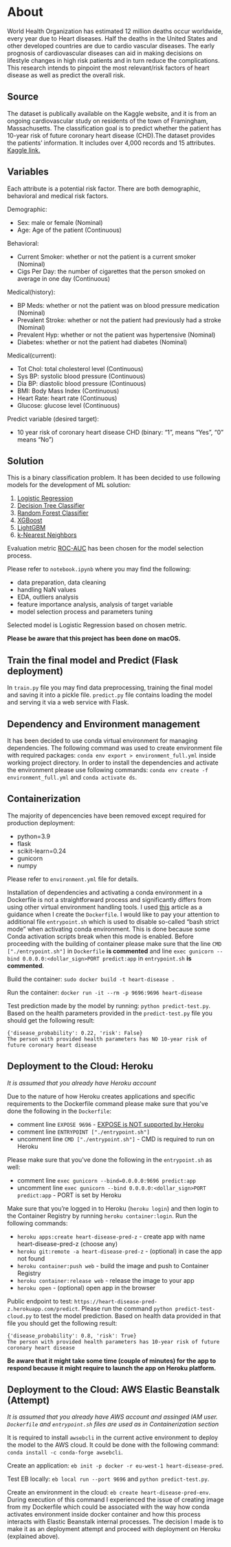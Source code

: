 # About

World Health Organization has estimated 12 million deaths occur worldwide, every year due to Heart diseases. Half the deaths in the United States and other developed countries are due to cardio vascular diseases. The early prognosis of cardiovascular diseases can aid in making decisions on lifestyle changes in high risk patients and in turn reduce the complications. This research intends to pinpoint the most relevant/risk factors of heart disease as well as predict the overall risk.

## Source
The dataset is publically available on the Kaggle website, and it is from an ongoing cardiovascular study on residents of the town of Framingham, Massachusetts. The classification goal is to predict whether the patient has 10-year risk of future coronary heart disease (CHD).The dataset provides the patients’ information. It includes over 4,000 records and 15 attributes.
[Kaggle link.](https://www.kaggle.com/dileep070/heart-disease-prediction-using-logistic-regression)

## Variables
Each attribute is a potential risk factor. There are both demographic, behavioral and medical risk factors.

Demographic:
* Sex: male or female (Nominal)
* Age: Age of the patient (Continuous)

Behavioral:
* Current Smoker: whether or not the patient is a current smoker (Nominal)
* Cigs Per Day: the number of cigarettes that the person smoked on average in one day (Continuous)

Medical(history):
* BP Meds: whether or not the patient was on blood pressure medication (Nominal)
* Prevalent Stroke: whether or not the patient had previously had a stroke (Nominal)
* Prevalent Hyp: whether or not the patient was hypertensive (Nominal)
* Diabetes: whether or not the patient had diabetes (Nominal)

Medical(current):
* Tot Chol: total cholesterol level (Continuous)
* Sys BP: systolic blood pressure (Continuous)
* Dia BP: diastolic blood pressure (Continuous)
* BMI: Body Mass Index (Continuous)
* Heart Rate: heart rate (Continuous)
* Glucose: glucose level (Continuous)

Predict variable (desired target):
* 10 year risk of coronary heart disease CHD (binary: “1”, means “Yes”, “0” means “No”)

## Solution
This is a binary classification problem. It has been decided to use following models for the development of ML solution:
1. [Logistic Regression](https://scikit-learn.org/stable/modules/generated/sklearn.linear_model.LogisticRegression.html)
2. [Decision Tree Classifier](https://scikit-learn.org/stable/modules/generated/sklearn.tree.DecisionTreeClassifier.html)
3. [Random Forest Classifier](https://scikit-learn.org/stable/modules/generated/sklearn.ensemble.RandomForestClassifier.html)
4. [XGBoost](https://xgboost.readthedocs.io/en/latest/)
5. [LightGBM](https://lightgbm.readthedocs.io/en/latest/)
6. [k-Nearest Neighbors](https://scikit-learn.org/stable/modules/generated/sklearn.neighbors.KNeighborsClassifier.html)

Evaluation metric [ROC-AUC](https://scikit-learn.org/stable/modules/generated/sklearn.metrics.roc_auc_score.html) has been chosen for the model selection process.

Please refer to `notebook.ipynb` where you may find the following:
 - data preparation, data cleaning
 - handling NaN values
 - EDA, outliers analysis
 - feature importance analysis, analysis of target variable
 - model selection process and parameters tuning

Selected model is Logistic Regression based on chosen metric.

**Please be aware that this project has been done on macOS.**

## Train the final model and Predict (Flask deployment)
In `train.py` file you may find data preprocessing, training the final model and saving it into a pickle file. `predict.py` file contains loading the model and serving it via a web service with Flask.

## Dependency and Environment management
It has been decided to use conda virtual environment for managing dependencies. The following command was used to create environment file with required packages:
`conda env export > environment_full.yml` inside working project directory. In order to install the dependencies and activate the environment please use following commands: `conda env create -f environment_full.yml` and `conda activate ds`. 

## Containerization
The majority of depencencies have been removed except required for production deployment:
  - python=3.9
  - flask
  - scikit-learn=0.24
  - gunicorn
  - numpy
  
Please refer to `environment.yml` file for details.

Installation of dependencies and activating a conda environment in a Dockerfile is not a straightforward process and significantly differs from using other virtual environment handling tools. I used [this](https://pythonspeed.com/articles/activate-conda-dockerfile/) article as a guidance when I create the `Dockerfile`. I would like to pay your attention to additional file `entrypoint.sh` which is used to disable so-called “bash strict mode” when activating conda environment. This is done because some Conda activation scripts break when this mode is enabled. Before proceeding with the building of container please make sure that the line `CMD ["./entrypoint.sh"]` in `Dockerfile` **is commented** and line `exec gunicorn --bind 0.0.0.0:<dollar_sign>PORT predict:app` in `entrypoint.sh` **is commented**.

Build the container: `sudo docker build -t heart-disease .`

Run the container: `docker run -it --rm -p 9696:9696 heart-disease`

Test prediction made by the model by running: `python predict-test.py`. Based on the health parameters provided in the `predict-test.py` file you should get the following result:
```
{'disease_probability': 0.22, 'risk': False}
The person with provided health parameters has NO 10-year risk of future coronary heart disease
```

## Deployment to the Cloud: Heroku
*It is assumed that you already have Heroku account*

Due to the nature of how Heroku creates applications and specific requirements to the Dockerfile command please make sure that you've done the following in the `Dockerfile`:
- comment line `EXPOSE 9696` - [EXPOSE is NOT supported by Heroku](https://devcenter.heroku.com/articles/container-registry-and-runtime#:~:text=EXPOSE%20%2D%20While%20EXPOSE%20can%20be,get%20the%20%24PORT%20environment%20variable.)
- comment line `ENTRYPOINT ["./entrypoint.sh"]`
- uncomment line `CMD ["./entrypoint.sh"]` - CMD is required to run on Heroku 

Please make sure that you've done the following in the `entrypoint.sh` as well:
- comment line `exec gunicorn --bind=0.0.0.0:9696 predict:app`
- uncomment line `exec gunicorn --bind 0.0.0.0:<dollar_sign>PORT predict:app` - PORT is set by Heroku

Make sure that you’re logged in to Heroku (`heroku login`) and then login to the Container Registry by running `heroku container:login`. Run the following commands:
- `heroku apps:create heart-disease-pred-z` - create app with name heart-disease-pred-z (choose any)
- `heroku git:remote -a heart-disease-pred-z` - (optional) in case the app not found
- `heroku container:push web` - build the image and push to Container Registry
- `heroku container:release web` - release the image to your app
- `heroku open` - (optional) open app in the browser

Public endpoint to test: `https://heart-disease-pred-z.herokuapp.com/predict`. Please run the command `python predict-test-cloud.py` to test the model prediction. Based on health data provided in that file you should get the following result:
```
{'disease_probability': 0.8, 'risk': True}
The person with provided health parameters has 10-year risk of future coronary heart disease
```

**Be aware that it might take some time (couple of minutes) for the app to respond because it might require to launch the app on Heroku platform.**

## Deployment to the Cloud: AWS Elastic Beanstalk (Attempt)
*It is assumed that you already have AWS account and assinged IAM user. `Dockerfile` and `entrypoint.sh` files are used as in Containerization section*

It is required to install `awsebcli` in the current active environment to deploy the model to the AWS cloud. It could be done with the following command: `conda install -c conda-forge awsebcli`. 

Create an application: `eb init -p docker -r eu-west-1 heart-disease-pred`.

Test EB locally: `eb local run --port 9696` and `python predict-test.py`.

Create an environment in the cloud: `eb create heart-disease-pred-env`. During execution of this command I experienced the issue of creating image from my Dockerfile which could be associated with the way how conda activates environment inside docker container and how this process interacts with Elastic Beanstalk internal processes. The decision I made is to make it as an deployment attempt and proceed with deployment on Heroku (explained above).


